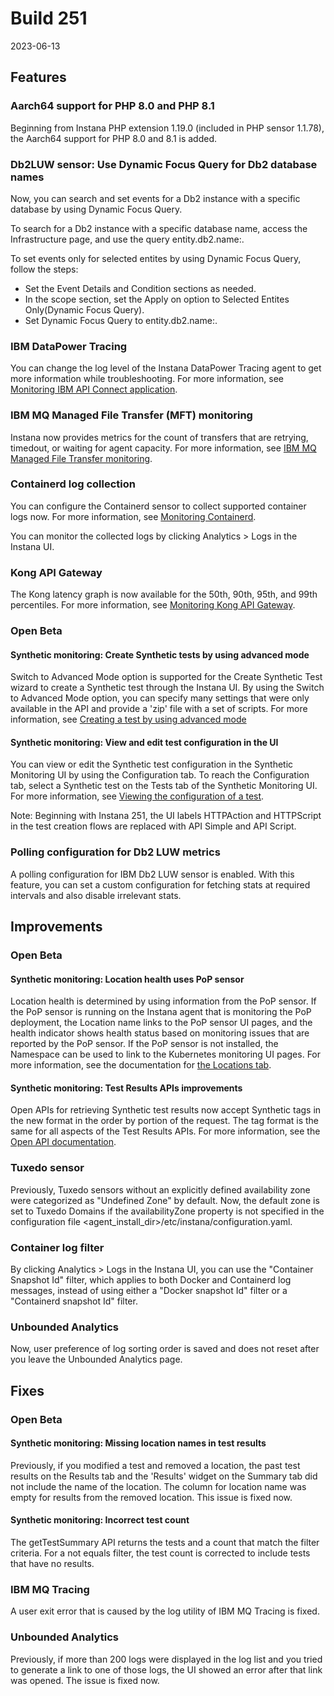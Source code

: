 # Build 251

2023-06-13

## Features

### Aarch64 support for PHP 8.0 and PHP 8.1

Beginning from Instana PHP extension 1.19.0 (included in PHP sensor 1.1.78), the Aarch64 support for PHP 8.0 and 8.1 is added.

### Db2LUW sensor: Use Dynamic Focus Query for Db2 database names

Now, you can search and set events for a Db2 instance with a specific database by using Dynamic Focus Query.

To search for a Db2 instance with a specific database name, access the Infrastructure page, and use the query entity.db2.name:<database name>.

To set events only for selected entites by using Dynamic Focus Query, follow the steps:

- Set the Event Details and Condition sections as needed.
- In the scope section, set the Apply on option to Selected Entites Only(Dynamic Focus Query).
- Set Dynamic Focus Query to entity.db2.name:<database name>.
  
### IBM DataPower Tracing

You can change the log level of the Instana DataPower Tracing agent to get more information while troubleshooting. For more information, see [Monitoring IBM API Connect application](https://github.ibm.com/instana/docs/blob/main/src/pages/ecosystem/ibm-api-connect/apic-application-runtime-monitoring.md#troubleshooting).

### IBM MQ Managed File Transfer (MFT) monitoring

Instana now provides metrics for the count of transfers that are retrying, timedout, or waiting for agent capacity. For more information, see [IBM MQ Managed File Transfer monitoring](https://github.ibm.com/instana/docs/blob/main/src/pages/ecosystem/ibmmqmft/index.md).

### Containerd log collection

You can configure the Containerd sensor to collect supported container logs now. For more information, see [Monitoring Containerd](https://github.ibm.com/instana/docs/blob/main/src/pages/ecosystem/containerd/index.md).

You can monitor the collected logs by clicking Analytics > Logs in the Instana UI.

### Kong API Gateway

The Kong latency graph is now available for the 50th, 90th, 95th, and 99th percentiles. For more information, see [Monitoring Kong API Gateway](https://github.ibm.com/instana/docs/blob/main/src/pages/ecosystem/kong/index.md).

### Open Beta

#### Synthetic monitoring: Create Synthetic tests by using advanced mode

Switch to Advanced Mode option is supported for the Create Synthetic Test wizard to create a Synthetic test through the Instana UI. By using the Switch to Advanced Mode option, you can specify many settings that were only available in the API and provide a 'zip' file with a set of scripts. For more information, see [Creating a test by using advanced mode](https://github.ibm.com/instana/docs/blob/main/src/pages/synthetic_monitoring/mon_endpoints.md#creating-a-test-by-using-advanced-mode)

#### Synthetic monitoring: View and edit test configuration in the UI

You can view or edit the Synthetic test configuration in the Synthetic Monitoring UI by using the Configuration tab. To reach the Configuration tab, select a Synthetic test on the Tests tab of the Synthetic Monitoring UI. For more information, see [Viewing the configuration of a test](https://github.ibm.com/instana/docs/blob/main/src/pages/synthetic_monitoring/mon_endpoints.md#viewing-the-configuration-for-a-test).

Note: Beginning with Instana 251, the UI labels HTTPAction and HTTPScript in the test creation flows are replaced with API Simple and API Script.

### Polling configuration for Db2 LUW metrics
  
A polling configuration for IBM Db2 LUW sensor is enabled. With this feature, you can set a custom configuration for fetching stats at required intervals and also disable irrelevant stats.

## Improvements

### Open Beta
#### Synthetic monitoring: Location health uses PoP sensor

Location health is determined by using information from the PoP sensor. If the PoP sensor is running on the Instana agent that is monitoring the PoP deployment, the Location name links to the PoP sensor UI pages, and the health indicator shows health status based on monitoring issues that are reported by the PoP sensor. If the PoP sensor is not installed, the Namespace can be used to link to the Kubernetes monitoring UI pages. For more information, see the documentation for [the Locations tab](https://github.ibm.com/instana/docs/blob/main/src/pages/synthetic_monitoring/synmon_ui.md#the-locations-tab).

#### Synthetic monitoring: Test Results APIs improvements
  
Open APIs for retrieving Synthetic test results now accept Synthetic tags in the new format in the order by portion of the request. The tag format is the same for all aspects of the Test Results APIs. For more information, see the [Open API documentation](https://instana.github.io/openapi/#tag/Synthetic-Test-Playback-Results).

### Tuxedo sensor
  
Previously, Tuxedo sensors without an explicitly defined availability zone were categorized as "Undefined Zone" by default. Now, the default zone is set to Tuxedo Domains if the availabilityZone property is not specified in the configuration file <agent_install_dir>/etc/instana/configuration.yaml.

### Container log filter

By clicking Analytics > Logs in the Instana UI, you can use the "Container Snapshot Id" filter, which applies to both Docker and Containerd log messages, instead of using either a "Docker snapshot Id" filter or a "Containerd snapshot Id" filter.
  
### Unbounded Analytics
  
Now, user preference of log sorting order is saved and does not reset after you leave the Unbounded Analytics page.

## Fixes
  
### Open Beta

#### Synthetic monitoring: Missing location names in test results
  
Previously, if you modified a test and removed a location, the past test results on the Results tab and the 'Results' widget on the Summary tab did not include the name of the location. The column for location name was empty for results from the removed location. This issue is fixed now.
  
#### Synthetic monitoring: Incorrect test count
  
The getTestSummary API returns the tests and a count that match the filter criteria. For a not equals filter, the test count is corrected to include tests that have no results.
  
### IBM MQ Tracing
  
A user exit error that is caused by the log utility of IBM MQ Tracing is fixed.
  
### Unbounded Analytics
  
Previously, if more than 200 logs were displayed in the log list and you tried to generate a link to one of those logs, the UI showed an error after that link was opened. The issue is fixed now.
